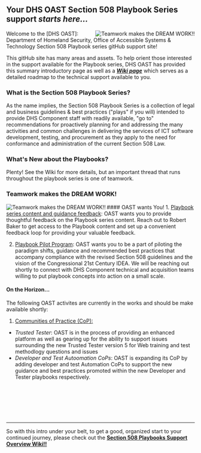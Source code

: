 ## Your DHS OAST Section 508 Playbook Series support *starts here...*
<img align="right" src="https://github.com/akingkci/Section-508-Playbooks-Support-Overview/blob/master/img/Playbooks-2.jpg?raw=true" alt="Teamwork makes the DREAM WORK!!"/>

Welcome to the [DHS OAST]: Department of Homeland Security, Office of Accessible Systems & Technology Section 508 Playbook series gitHub support site!  

This gitHub site has many areas and assets. To help orient those interested in the support available for the Playbook series, DHS OAST has provided this summary introductory page as well as a ***[Wiki page](https://github.com/akingkci/Section-508-Playbooks-Support-Overview/wiki)*** which serves as a detailed roadmap to the technical support available to you.  
### What is the Section 508 Playbook Series?
As the name implies, the Section 508 Playbook Series is a collection of legal and business guidelines & best practices ("plays" if you will) intended to provide DHS Component staff with readily available, "go to" recommendations for proactively planning for and addressing the many activities and common challenges in delivering the services of ICT software development, testing, and procurement as they apply to the need for conformance and administration of the current Section 508 Law.   

### What's New about the Playbooks?
Plenty! See the Wiki for more details, but an important thread that runs throughout the playbook series is one of teamwork.
<br />
### Teamwork makes the DREAM WORK!
<img align="left" src="https://github.com/akingkci/Section-508-Playbooks-Support-Overview/blob/master/img/Teamwork.jpg?raw=true" alt="Teamwork makes the DREAM WORK!!"/>   
#### OAST wants You!  
1. <u>Playbook series content and guidance feedback</u>: OAST wants you to provide thoughtful feedback on the Playbook series content. Reach out to Robert Baker to get access to the Playbook content and set up a convenient feedback loop for providing your valuable feedback.  

2. <u>Playbook Pilot Program</u>: OAST wants you to be a part of piloting the paradigm shifts, guidance and recommended best practices that accompany compliance with the revised Section 508 guidelines and the vision of the Congressional 21st Century IDEA. We will be reaching out shortly to connect with DHS Component technical and acquisition teams willing to put playbook concepts into action on a small scale.  
#### On the Horizon...
The following OAST activites are currently in the works and should be make available shortly:  
1. <u>Communities of Practice (CoP):</u>
  * <i>Trusted Tester</i>: OAST is in the process of providing an enhanced platform as well as gearing up for the ability to support issues surrounding the new Trusted Tester version 5 for Web training and test methodlogy questions and issues
  * <i>Developer and Test Autoomation CoPs</i>: OAST is expanding its CoP by adding developer and test Automation CoPs to support the new guidance and best practices promoted within the new Developer and Tester playbooks respectively.

<br /><br /><br /><br /><br />
<hr>
    
So with this intro under your belt, to get a good, organized start to your continued journey, please check out the **[Section 508 Playbooks Support Overview Wiki!!](https://github.com/akingkci/Section-508-Playbooks-Support-Overview/wiki)**
